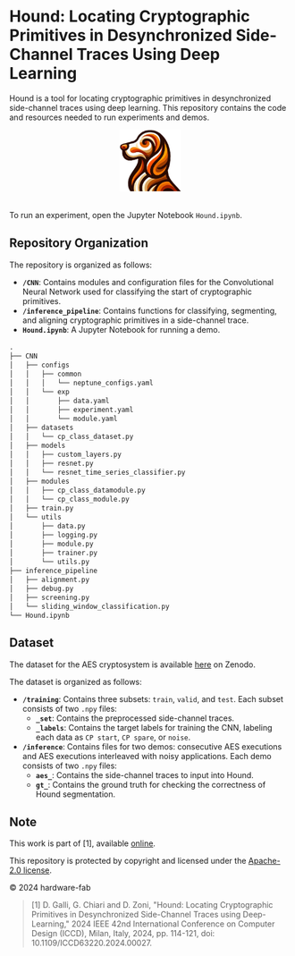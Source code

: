 # Hound: Locating Cryptographic Primitives in Desynchronized Side-Channel Traces Using Deep Learning

Hound is a tool for locating cryptographic primitives in desynchronized side-channel traces using deep learning. This repository contains the code and resources needed to run experiments and demos.

<div align="center">
  <img src="./images/hound_logo.png" alt="Hound Logo" width="110">
</div>
<br>

To run an experiment, open the Jupyter Notebook `Hound.ipynb`.

## Repository Organization

The repository is organized as follows:

- **`/CNN`**: Contains modules and configuration files for the Convolutional Neural Network used for classifying the start of cryptographic primitives.
- **`/inference_pipeline`**: Contains functions for classifying, segmenting, and aligning cryptographic primitives in a side-channel trace.
- **`Hound.ipynb`**: A Jupyter Notebook for running a demo.

```plaintext
.
├── CNN
│   ├── configs
│   │   ├── common
│   │   │   └── neptune_configs.yaml
│   │   └── exp
│   │       ├── data.yaml
│   │       ├── experiment.yaml
│   │       └── module.yaml
│   ├── datasets
│   │   └── cp_class_dataset.py
│   ├── models
│   │   ├── custom_layers.py
│   │   ├── resnet.py
│   │   └── resnet_time_series_classifier.py
│   ├── modules
│   │   ├── cp_class_datamodule.py
│   │   └── cp_class_module.py
│   ├── train.py
│   └── utils
│       ├── data.py
│       ├── logging.py
│       ├── module.py
│       ├── trainer.py
│       └── utils.py
├── inference_pipeline
│   ├── alignment.py
│   ├── debug.py
│   ├── screening.py
│   └── sliding_window_classification.py
└── Hound.ipynb
```

## Dataset

The dataset for the AES cryptosystem is available [here](https://doi.org/10.5281/zenodo.14100093) on Zenodo.

The dataset is organized as follows:

- **`/training`**: Contains three subsets: `train`, `valid`, and `test`. Each subset consists of two `.npy` files:
  - **`_set`**: Contains the preprocessed side-channel traces.
  - **`_labels`**: Contains the target labels for training the CNN, labeling each data as `CP start`, `CP spare`, or `noise`.
- **`/inference`**: Contains files for two demos: consecutive AES executions and AES executions interleaved with noisy applications. Each demo consists of two `.npy` files:
  - **`aes_`**: Contains the side-channel traces to input into Hound.
  - **`gt_`**: Contains the ground truth for checking the correctness of Hound segmentation.

## Note

This work is part of [1], available [online](https://doi.org/10.1109/ICCD63220.2024.00027).

This repository is protected by copyright and licensed under the [Apache-2.0 license](https://github.com/hardware-fab/Hound/blob/main/LICENSE).

© 2024 hardware-fab

> [1] D. Galli, G. Chiari and D. Zoni, "Hound: Locating Cryptographic Primitives in Desynchronized Side-Channel Traces using Deep-Learning," 2024 IEEE 42nd International Conference on Computer Design (ICCD), Milan, Italy, 2024, pp. 114-121, doi: 10.1109/ICCD63220.2024.00027.


